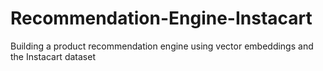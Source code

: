 # Recommendation-Engine-Instacart
Building a product recommendation engine using vector embeddings and the Instacart dataset
